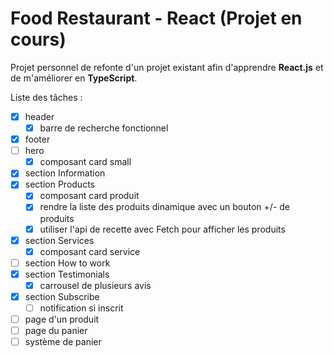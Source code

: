 # Food Restaurant - React (Projet en cours)

Projet personnel de refonte d'un projet existant afin d'apprendre **React.js** et de m'améliorer en **TypeScript**.

Liste des tâches :
  - [X] header
    - [X] barre de recherche fonctionnel
  - [X] footer
  - [ ] hero
    - [X] composant card small
  - [X] section Information
  - [X] section Products
    - [X] composant card produit
    - [X] rendre la liste des produits dinamique avec un bouton +/- de produits
    - [X] utiliser l'api de recette avec Fetch pour afficher les produits
  - [X] section Services
      - [X] composant card service
  - [ ] section How to work
  - [X] section Testimonials
    - [X] carrousel de plusieurs avis
  - [X] section Subscribe
    - [ ] notification si inscrit
  - [ ] page d'un produit
  - [ ] page du panier
  - [ ] système de panier